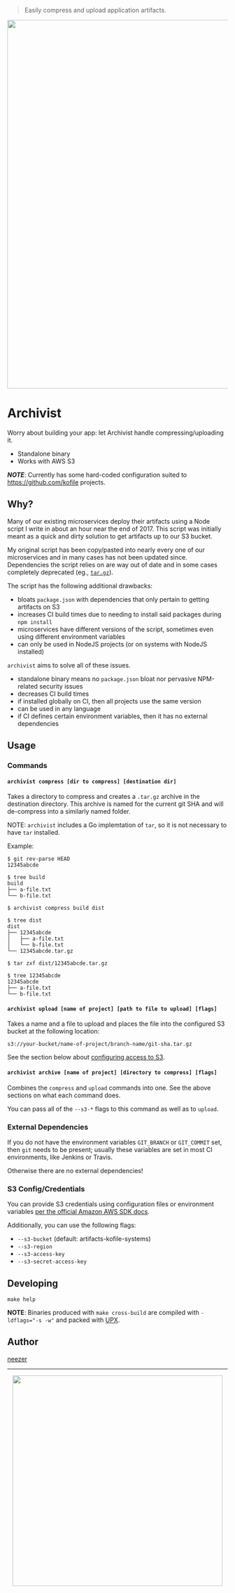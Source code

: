 > Easily compress and upload application artifacts.

<p align="center">
  <img width="840" src="https://cdn.jsdelivr.net/gh/kofile/archivist/example.svg">
</p>

# Archivist

Worry about building your app: let Archivist handle compressing/uploading it.

- Standalone binary
- Works with AWS S3

**_NOTE_**: Currently has some hard-coded configuration suited to
https://github.com/kofile projects.

## Why?

Many of our existing microservices deploy their artifacts using a Node script I
write in about an hour near the end of 2017. This script was initially meant as
a quick and dirty solution to get artifacts up to our S3 bucket.

My original script has been copy/pasted into nearly every one of our
microservices and in many cases has not been updated since. Dependencies the
script relies on are way out of date and in some cases completely deprecated
(eg., [`tar.gz`](https://www.npmjs.com/package/tar.gz)).

The script has the following additional drawbacks:

- bloats `package.json` with dependencies that only pertain to getting artifacts
  on S3
- increases CI build times due to needing to install said packages during `npm install`
- microservices have different versions of the script, sometimes even using
  different environment variables
- can only be used in NodeJS projects (or on systems with NodeJS installed)

`archivist` aims to solve all of these issues.

- standalone binary means no `package.json` bloat nor pervasive NPM-related
  security issues
- decreases CI build times
- if installed globally on CI, then all projects use the same version
- can be used in any language
- if CI defines certain environment variables, then it has no external
  dependencies

## Usage

### Commands

#### `archivist compress [dir to compress] [destination dir]`

Takes a directory to compress and creates a `.tar.gz` archive in the destination
directory. This archive is named for the current git SHA and will de-compress
into a similarly named folder.

NOTE: `archivist` includes a Go implemtation of `tar`, so it is not necessary to
have `tar` installed.

Example:

```shell
$ git rev-parse HEAD
12345abcde

$ tree build
build
├── a-file.txt
└── b-file.txt

$ archivist compress build dist

$ tree dist
dist
├── 12345abcde
│   ├── a-file.txt
│   └── b-file.txt
└── 12345abcde.tar.gz

$ tar zxf dist/12345abcde.tar.gz

$ tree 12345abcde
12345abcde
├── a-file.txt
└── b-file.txt

```

#### `archivist upload [name of project] [path to file to upload] [flags]`

Takes a name and a file to upload and places the file into the configured S3
bucket at the following location:

```
s3://your-bucket/name-of-project/branch-name/git-sha.tar.gz
```

See the section below about [configuring access to
S3](https://github.com/kofile/archivist#s3-configcredentials).

#### `archivist archive [name of project] [directory to compress] [flags]`

Combines the `compress` and `upload` commands into one. See the above sections
on what each command does.

You can pass all of the `--s3-*` flags to this command as well as to `upload`.

### External Dependencies

If you do not have the environment variables `GIT_BRANCH` or `GIT_COMMIT` set,
then `git` needs to be present; usually these variables are set in most CI
environments, like Jenkins or Travis.

Otherwise there are no external dependencies!

### S3 Config/Credentials

You can provide S3 credentials using configuration files or environment
variables [per the official Amazon AWS SDK
docs](https://docs.aws.amazon.com/cli/latest/userguide/cli-configure-files.html).

Additionally, you can use the following flags:

- `--s3-bucket` (default: artifacts-kofile-systems)
- `--s3-region`
- `--s3-access-key`
- `--s3-secret-access-key`

## Developing

`make help`

**NOTE**: Binaries produced with `make cross-build` are compiled with
`-ldflags="-s -w"` and packed with [UPX](https://upx.github.io/).

## Author

[neezer](https://github.com/neezer)

---

<p align="center">
  <img width="480" src="https://user-images.githubusercontent.com/29997/52675386-8e340480-2edb-11e9-8d8c-cf212218e3f8.jpg">
</p>
